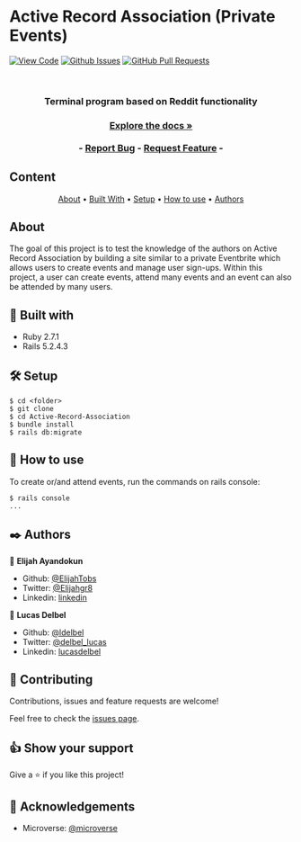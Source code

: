 # Active Record Association (Private Events)

[![View Code](https://img.shields.io/badge/View%20-Code-green)]()
[![Github Issues](https://img.shields.io/badge/GitHub-Issues-orange)]()
[![GitHub Pull Requests](https://img.shields.io/badge/GitHub-Pull%20Requests-blue)]()

<br />
<p align="center">
  <h3 align="center">Terminal program based on Reddit functionality<h3>
  <p align="center">
    <a href="https://github.com/ElijahTobs/Active-Record-Association"><strong>Explore the docs »</strong></a>
    <br />
    <br />
    -
    <a href="https://github.com/ElijahTobs/Active-Record-Association/issues">Report Bug</a>
    -
    <a href="https://github.com/ElijahTobs/Active-Record-Association/pull">Request Feature</a>
    -
  </p>
</p>
    
## Content

<p align="center">
  <a href="#about">About</a> •
  <a href="#with">Built With</a> •
  <a href="#setup">Setup</a> •
  <a href="#use">How to use</a> •
  <a href="#authors">Authors</a>
</p>

## About <a name = "about"></a>

The goal of this project is to test the knowledge of the authors on Active Record Association by building a site similar to a private Eventbrite which allows users to create events and manage user sign-ups. Within this project, a user can create events, attend many events and an event can also be attended by many users.

## 🔧 Built with <a name = "with"></a>

- Ruby 2.7.1
- Rails 5.2.4.3


## 🛠 Setup <a name = "setup"></a>

```
$ cd <folder>
$ git clone
$ cd Active-Record-Association
$ bundle install
$ rails db:migrate
```

## 📝 How to use <a name = "use"></a>

To create or/and attend events, run the commands on rails console:

```
$ rails console
...

```

## ✒️ Authors <a name = "authors"></a>

👤 **Elijah Ayandokun**

- Github: [@ElijahTobs](https://github.com/ElijahTobs)
- Twitter: [@Elijahgr8](https://twitter.com/Elijahgr8)
- Linkedin: [linkedin](https://linkedin.com/in/ayandokunelijah)


👤 **Lucas Delbel**

- Github: [@ldelbel](https://github.com/ldelbel)
- Twitter: [@delbel_lucas](https://twitter.com/delbel_lucas)
- Linkedin: [lucasdelbel](https://www.linkedin.com/in/lucasdelbel/)


## 🤝 Contributing

Contributions, issues and feature requests are welcome!

Feel free to check the [issues page](https://github.com/ElijahTobs/Active-Record-Association/issues).

## 👍 Show your support

Give a ⭐️ if you like this project!

## :clap: Acknowledgements

- Microverse: [@microverse](https://www.microverse.org/)

